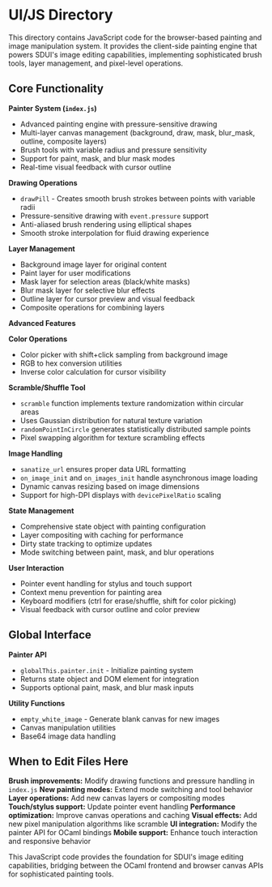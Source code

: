 # UI/JS Directory

This directory contains JavaScript code for the browser-based painting and
image manipulation system. It provides the client-side painting engine that
powers SDUI's image editing capabilities, implementing sophisticated brush
tools, layer management, and pixel-level operations.

## Core Functionality

**Painter System (`index.js`)**
- Advanced painting engine with pressure-sensitive drawing
- Multi-layer canvas management (background, draw, mask, blur_mask, outline, composite layers)
- Brush tools with variable radius and pressure sensitivity
- Support for paint, mask, and blur mask modes
- Real-time visual feedback with cursor outline

**Drawing Operations**
- `drawPill` - Creates smooth brush strokes between points with variable radii
- Pressure-sensitive drawing with `event.pressure` support
- Anti-aliased brush rendering using elliptical shapes
- Smooth stroke interpolation for fluid drawing experience

**Layer Management**
- Background image layer for original content
- Paint layer for user modifications
- Mask layer for selection areas (black/white masks)
- Blur mask layer for selective blur effects
- Outline layer for cursor preview and visual feedback
- Composite operations for combining layers

**Advanced Features**

**Color Operations**
- Color picker with shift+click sampling from background image
- RGB to hex conversion utilities
- Inverse color calculation for cursor visibility

**Scramble/Shuffle Tool**
- `scramble` function implements texture randomization within circular areas
- Uses Gaussian distribution for natural texture variation
- `randomPointInCircle` generates statistically distributed sample points
- Pixel swapping algorithm for texture scrambling effects

**Image Handling**
- `sanatize_url` ensures proper data URL formatting
- `on_image_init` and `on_images_init` handle asynchronous image loading
- Dynamic canvas resizing based on image dimensions
- Support for high-DPI displays with `devicePixelRatio` scaling

**State Management**
- Comprehensive state object with painting configuration
- Layer compositing with caching for performance
- Dirty state tracking to optimize updates
- Mode switching between paint, mask, and blur operations

**User Interaction**
- Pointer event handling for stylus and touch support
- Context menu prevention for painting area
- Keyboard modifiers (ctrl for erase/shuffle, shift for color picking)
- Visual feedback with cursor outline and color preview

## Global Interface

**Painter API**
- `globalThis.painter.init` - Initialize painting system
- Returns state object and DOM element for integration
- Supports optional paint, mask, and blur mask inputs

**Utility Functions**
- `empty_white_image` - Generate blank canvas for new images
- Canvas manipulation utilities
- Base64 image data handling

## When to Edit Files Here

**Brush improvements:** Modify drawing functions and pressure handling in `index.js`
**New painting modes:** Extend mode switching and tool behavior
**Layer operations:** Add new canvas layers or compositing modes
**Touch/stylus support:** Update pointer event handling
**Performance optimization:** Improve canvas operations and caching
**Visual effects:** Add new pixel manipulation algorithms like scramble
**UI integration:** Modify the painter API for OCaml bindings
**Mobile support:** Enhance touch interaction and responsive behavior

This JavaScript code provides the foundation for SDUI's image editing
capabilities, bridging between the OCaml frontend and browser canvas APIs for
sophisticated painting tools.
